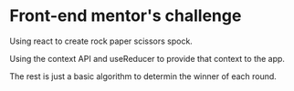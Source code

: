 # Front-end mentor's challenge

Using react to create rock paper scissors spock.

Using the context API and useReducer to provide that context to the app.

The rest is just a basic algorithm to determin the winner of each round.
